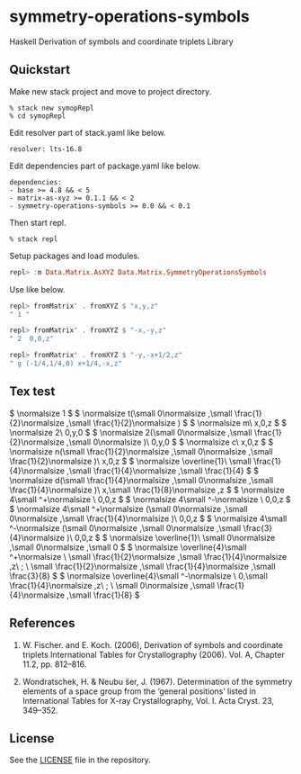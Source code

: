 # symmetry-operations-symbols

Haskell Derivation of symbols and coordinate triplets Library

## Quickstart

Make new stack project and move to project directory.

```shell
% stack new symopRepl
% cd symopRepl
```

Edit resolver part of stack.yaml like below.

```
resolver: lts-16.8
```

Edit dependencies part of package.yaml like below.

```
dependencies:
- base >= 4.8 && < 5
- matrix-as-xyz >= 0.1.1 && < 2
- symmetry-operations-symbols >= 0.0 && < 0.1
```

Then start repl.

```shell
% stack repl
```

Setup packages and load modules.

```haskell
repl> :m Data.Matrix.AsXYZ Data.Matrix.SymmetryOperationsSymbols
```

Use like below.

```haskell
repl> fromMatrix' . fromXYZ $ "x,y,z"
" 1 "

repl> fromMatrix' . fromXYZ $ "-x,-y,z"
" 2  0,0,z"

repl> fromMatrix' . fromXYZ $ "-y,-x+1/2,z"
" g (-1/4,1/4,0) x+1/4,-x,z"
```

## Tex test

$ \normalsize 1 $
$ \normalsize t(\small 0\normalsize ,\small \frac{1}{2}\normalsize ,\small \frac{1}{2}\normalsize ) $
$ \normalsize m\ x,0,z $
$ \normalsize 2\ 0,y,0 $
$ \normalsize 2(\small 0\normalsize ,\small \frac{1}{2}\normalsize ,\small 0\normalsize )\ 0,y,0 $
$ \normalsize c\ x,0,z $
$ \normalsize n(\small \frac{1}{2}\normalsize ,\small 0\normalsize ,\small \frac{1}{2}\normalsize )\ x,0,z $
$ \normalsize \overline{1}\ \small \frac{1}{4}\normalsize ,\small \frac{1}{4}\normalsize ,\small \frac{1}{4} $
$ \normalsize d(\small \frac{1}{4}\normalsize ,\small 0\normalsize ,\small \frac{1}{4}\normalsize )\ x,\small \frac{1}{8}\normalsize ,z $
$ \normalsize 4\small ^+\normalsize \ 0,0,z $
$ \normalsize 4\small ^-\normalsize \ 0,0,z $
$ \normalsize 4\small ^+\normalsize (\small 0\normalsize ,\small 0\normalsize ,\small \frac{1}{4}\normalsize )\ 0,0,z $
$ \normalsize 4\small ^-\normalsize (\small 0\normalsize ,\small 0\normalsize ,\small \frac{3}{4}\normalsize )\ 0,0,z $
$ \normalsize \overline{1}\ \small 0\normalsize ,\small 0\normalsize ,\small 0 $
$ \normalsize \overline{4}\small ^+\normalsize \ \small \frac{1}{2}\normalsize ,\small \frac{1}{4}\normalsize ,z\ ; \ \small \frac{1}{2}\normalsize ,\small \frac{1}{4}\normalsize ,\small \frac{3}{8} $
$ \normalsize \overline{4}\small ^-\normalsize \ 0,\small \frac{1}{4}\normalsize ,z\ ; \ \small 0\normalsize ,\small \frac{1}{4}\normalsize ,\small \frac{1}{8} $






## References

1. W. Fischer. and E. Koch. (2006), Derivation of symbols and coordinate triplets International Tables for Crystallography (2006). Vol. A, Chapter 11.2, pp. 812–816.

2. Wondratschek, H. & Neubu ̈ser, J. (1967). Determination of the symmetry elements of a space group from the ‘general positions’ listed in International Tables for X-ray Crystallography, Vol. I. Acta Cryst. 23, 349–352.

## License

See the [LICENSE](https://raw.githubusercontent.com/narumij/symmetry-operations-symbols/master/LICENSE)
file in the repository.
